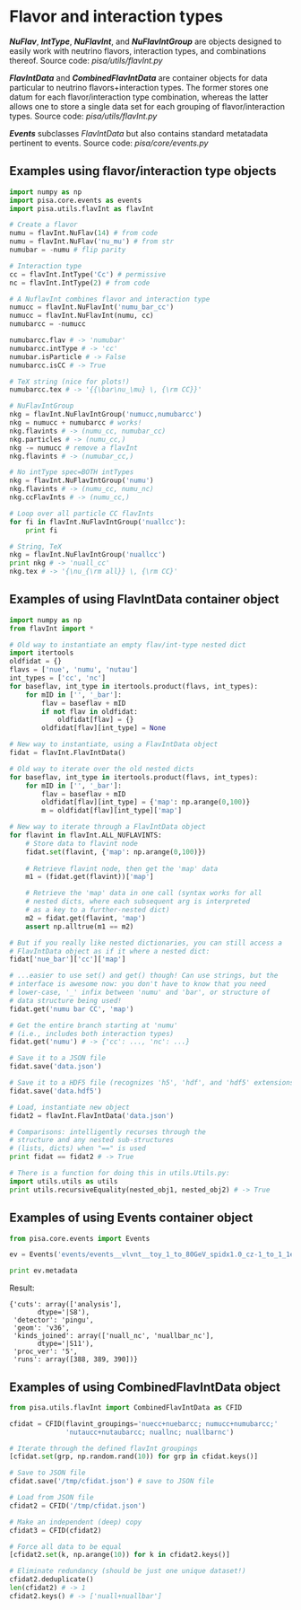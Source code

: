 # Flavor and interaction types

***NuFlav***, ***IntType***, ***NuFlavInt***, and ***NuFlavIntGroup*** are objects designed to easily work with neutrino flavors, interaction types, and combinations thereof. Source code: *pisa/utils/flavInt.py*

***FlavIntData*** and ***CombinedFlavIntData*** are container objects for data particular to neutrino flavors+interaction types. The former stores one datum for each flavor/interaction type combination, whereas the latter allows one to store a single data set for each grouping of flavor/interaction types. Source code: *pisa/utils/flavInt.py*

***Events*** subclasses *FlavIntData* but also contains standard metatadata pertinent to events. Source code: *pisa/core/events.py*

## Examples using flavor/interaction type objects
```python
import numpy as np
import pisa.core.events as events
import pisa.utils.flavInt as flavInt

# Create a flavor
numu = flavInt.NuFlav(14) # from code
numu = flavInt.NuFlav('nu_mu') # from str
numubar = -numu # flip parity

# Interaction type
cc = flavInt.IntType('Cc') # permissive
nc = flavInt.IntType(2) # from code

# A NuflavInt combines flavor and interaction type
numucc = flavInt.NuFlavInt('numu_bar_cc')
numucc = flavInt.NuFlavInt(numu, cc)
numubarcc = -numucc

numubarcc.flav # -> 'numubar'
numubarcc.intType # -> 'cc'
numubar.isParticle # -> False
numubarcc.isCC # -> True

# TeX string (nice for plots!)
numubarcc.tex # -> '{{\bar\nu_\mu} \, {\rm CC}}'

# NuFlavIntGroup
nkg = flavInt.NuFlavIntGroup('numucc,numubarcc')
nkg = numucc + numubarcc # works!
nkg.flavints # -> (numu_cc, numubar_cc)
nkg.particles # -> (numu_cc,)
nkg -= numucc # remove a flavInt
nkg.flavints # -> (numubar_cc,)

# No intType spec=BOTH intTypes
nkg = flavInt.NuFlavIntGroup('numu')
nkg.flavints # -> (numu_cc, numu_nc)
nkg.ccFlavInts # -> (numu_cc,)

# Loop over all particle CC flavInts
for fi in flavInt.NuFlavIntGroup('nuallcc'):
    print fi

# String, TeX
nkg = flavInt.NuFlavIntGroup('nuallcc')
print nkg # -> 'nuall_cc'
nkg.tex # -> '{\nu_{\rm all}} \, {\rm CC}'

```

## Examples of using FlavIntData container object
```python
import numpy as np
from flavInt import *

# Old way to instantiate an empty flav/int-type nested dict
import itertools
oldfidat = {}
flavs = ['nue', 'numu', 'nutau']
int_types = ['cc', 'nc']
for baseflav, int_type in itertools.product(flavs, int_types):
    for mID in ['', '_bar']:
        flav = baseflav + mID
        if not flav in oldfidat:
            oldfidat[flav] = {}
        oldfidat[flav][int_type] = None

# New way to instantiate, using a FlavIntData object
fidat = flavInt.FlavIntData()

# Old way to iterate over the old nested dicts
for baseflav, int_type in itertools.product(flavs, int_types):
    for mID in ['', '_bar']:
        flav = baseflav + mID
        oldfidat[flav][int_type] = {'map': np.arange(0,100)}
        m = oldfidat[flav][int_type]['map']

# New way to iterate through a FlavIntData object
for flavint in flavInt.ALL_NUFLAVINTS:
    # Store data to flavint node
    fidat.set(flavint, {'map': np.arange(0,100)})
    
    # Retrieve flavint node, then get the 'map' data
    m1 = (fidat.get(flavint))['map']

    # Retrieve the 'map' data in one call (syntax works for all
    # nested dicts, where each subsequent arg is interpreted
    # as a key to a further-nested dict)
    m2 = fidat.get(flavint, 'map')
    assert np.alltrue(m1 == m2)

# But if you really like nested dictionaries, you can still access a
# FlavIntData object as if it where a nested dict:
fidat['nue_bar']['cc']['map']

# ...easier to use set() and get() though! Can use strings, but the
# interface is awesome now: you don't have to know that you need
# lower-case, '_' infix between 'numu' and 'bar', or structure of
# data structure being used!
fidat.get('numu bar CC', 'map')

# Get the entire branch starting at 'numu'
# (i.e., includes both interaction types)
fidat.get('numu') # -> {'cc': ..., 'nc': ...}

# Save it to a JSON file
fidat.save('data.json')

# Save it to a HDF5 file (recognizes 'h5', 'hdf', and 'hdf5' extensions)
fidat.save('data.hdf5')

# Load, instantiate new object
fidat2 = flavInt.FlavIntData('data.json')

# Comparisons: intelligently recurses through the
# structure and any nested sub-structures
# (lists, dicts) when "==" is used
print fidat == fidat2 # -> True

# There is a function for doing this in utils.Utils.py:
import utils.utils as utils
print utils.recursiveEquality(nested_obj1, nested_obj2) # -> True
```

## Examples of using Events container object
```python
from pisa.core.events import Events

ev = Events('events/events__vlvnt__toy_1_to_80GeV_spidx1.0_cz-1_to_1_1e2evts_set0__unjoined__with_fluxes_honda-2015-spl-solmin-aa.hdf5')

print ev.metadata
```
Result:
```
{'cuts': array(['analysis'], 
       dtype='|S8'),
 'detector': 'pingu',
 'geom': 'v36',
 'kinds_joined': array(['nuall_nc', 'nuallbar_nc'], 
       dtype='|S11'),
 'proc_ver': '5',
 'runs': array([388, 389, 390])}
```

## Examples of using CombinedFlavIntData object
```python
from pisa.utils.flavInt import CombinedFlavIntData as CFID

cfidat = CFID(flavint_groupings='nuecc+nuebarcc; numucc+numubarcc;'
              'nutaucc+nutaubarcc; nuallnc; nuallbarnc')

# Iterate through the defined flavInt groupings
[cfidat.set(grp, np.random.rand(10)) for grp in cfidat.keys()]

# Save to JSON file
cfidat.save('/tmp/cfidat.json') # save to JSON file

# Load from JSON file
cfidat2 = CFID('/tmp/cfidat.json')

# Make an independent (deep) copy
cfidat3 = CFID(cfidat2)

# Force all data to be equal
[cfidat2.set(k, np.arange(10)) for k in cfidat2.keys()]

# Eliminate redundancy (should be just one unique dataset!)
cfidat2.deduplicate()
len(cfidat2) # -> 1
cfidat2.keys() # -> ['nuall+nuallbar']
```
